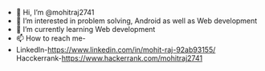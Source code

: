 - 👋 Hi, I’m @mohitraj2741
- 👀 I’m interested in problem solving, Android as well as Web development
- 🌱 I’m currently learning Web development
- 📫 How to reach me- 
- 
  LinkedIn-https://www.linkedin.com/in/mohit-raj-92ab93155/
  Hacckerrank-https://www.hackerrank.com/mohitraj2741

<!---
mohitraj2741/mohitraj2741 is a ✨ special ✨ repository because its `README.md` (this file) appears on your GitHub profile.
You can click the Preview link to take a look at your changes.
--->
